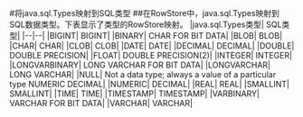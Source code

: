 #将java.sql.Types映射到SQL类型
##在RowStore中，java.sql.Types映射到SQL数据类型。下表显示了类型的RowStore映射。
|java.sql.Types类型|	SQL类型|
|--|--|
|BIGINT|	BIGINT|
|BINARY|	CHAR FOR BIT DATA|
|BLOB|	BLOB|
|CHAR|	CHAR|
|CLOB|	CLOB|
|DATE|		DATE|
|DECIMAL|	DECIMAL|
|DOUBLE|	DOUBLE PRECISION|
|FLOAT|	DOUBLE PRECISION(2)|
|INTEGER|	INTEGER|
|LONGVARBINARY|	LONG VARCHAR FOR BIT DATA|
|LONGVARCHAR|	LONG VARCHAR|
|NULL|	Not a data type; always a value of a particular type NUMERIC	DECIMAL|
|NUMERIC|	DECIMAL|
|REAL|	REAL|
|SMALLINT|	SMALLINT|
|TIME|	TIME|
|TIMESTAMP|	TIMESTAMP|
|VARBINARY|	VARCHAR FOR BIT DATA|
|VARCHAR|	VARCHAR|





